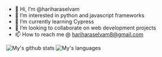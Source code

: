 - 👋 Hi, I’m @hariharaselvam
- 👀 I’m interested in python and javascript frameworks
- 🌱 I’m currently learning Cypress
- 💞️ I’m looking to collaborate on web development projects
- 📫 How to reach me @ hariharaselvam8@gmail.com

![My's github stats](https://github-readme-stats.vercel.app/api?username=hariharaselvam&show_icons=true)
![My's languages](https://github-readme-stats.vercel.app/api/top-langs/?username=hariharaselvam)

<!---
hariharaselvam/hariharaselvam is a ✨ special ✨ repository because its `README.md` (this file) appears on your GitHub profile.
You can click the Preview link to take a look at your changes.
--->
